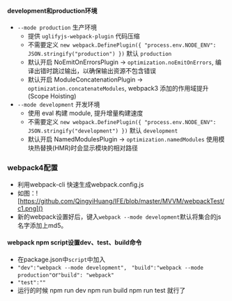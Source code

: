 #### development和production环境

- `--mode production` 生产环境
  - 提供 `uglifyjs-webpack-plugin` 代码压缩
  - 不需要定义 `new webpack.DefinePlugin({ "process.env.NODE_ENV": JSON.stringify("production") })` 默认 `production`
  - 默认开启 NoEmitOnErrorsPlugin -> `optimization.noEmitOnErrors`, 编译出错时跳过输出，以确保输出资源不包含错误
  - 默认开启 ModuleConcatenationPlugin -> `optimization.concatenateModules`, webpack3 添加的作用域提升(Scope Hoisting)
- `--mode development` 开发环境
  - 使用 eval 构建 module, 提升增量构建速度
  - 不需要定义 `new webpack.DefinePlugin({ "process.env.NODE_ENV": JSON.stringify("development") })` 默认 `development`
  - 默认开启 NamedModulesPlugin -> `optimization.namedModules` 使用模块热替换(HMR)时会显示模块的相对路径

### webpack4配置

- 利用webpack-cli 快速生成webpack.config.js
- 如图：![https://github.com/QingyiHuang/IFE/blob/master/MVVM/webpackTest/c1.png]()
- 新的webpack设置好后，键入`webpack --mode development`默认将集合的js名字添加上md5。


#### webpack npm script设置dev、test、build命令

- 在package.json中`script`中加入
- `"dev":"webpack --mode development",`
  ` "build":"webpack --mode production"`or`"build": "webpack"`
- `"test":""`
- 运行的时候 npm run dev    npm run build   npm run test 就行了